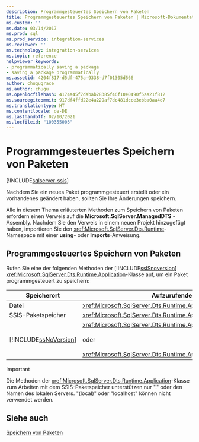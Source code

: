 ```yaml
---
description: Programmgesteuertes Speichern von Paketen
title: Programmgesteuertes Speichern von Paketen | Microsoft-Dokumentation
ms.custom: ''
ms.date: 03/14/2017
ms.prod: sql
ms.prod_service: integration-services
ms.reviewer: ''
ms.technology: integration-services
ms.topic: reference
helpviewer_keywords:
- programmatically saving a package
- saving a package programmatically
ms.assetid: 4204f817-d5df-475a-9338-d7f01305d566
author: chugugrace
ms.author: chugu
ms.openlocfilehash: 4174a45f7dabab28385f46f10e0490f5aa21f812
ms.sourcegitcommit: 917df4ffd22e4a229af7dc481dcce3ebba0aa4d7
ms.translationtype: HT
ms.contentlocale: de-DE
ms.lasthandoff: 02/10/2021
ms.locfileid: "100355003"
---
```

# <a name="saving-a-package-programmatically"></a>Programmgesteuertes Speichern von Paketen

[!INCLUDE[sqlserver-ssis](../../includes/applies-to-version/sqlserver-ssis.md)]


  Nachdem Sie ein neues Paket programmgesteuert erstellt oder ein vorhandenes geändert haben, sollten Sie Ihre Änderungen speichern.  
  
 Alle in diesem Thema erläuterten Methoden zum Speichern von Paketen erfordern einen Verweis auf die **Microsoft.SqlServer.ManagedDTS** -Assembly. Nachdem Sie den Verweis in einem neuen Projekt hinzugefügt haben, importieren Sie den <xref:Microsoft.SqlServer.Dts.Runtime>-Namespace mit einer **using**- oder **Imports**-Anweisung.  
  
## <a name="saving-a-package-programmatically"></a>Programmgesteuertes Speichern von Paketen  
 Rufen Sie eine der folgenden Methoden der [!INCLUDE[ssISnoversion](../../includes/ssisnoversion-md.md)] <xref:Microsoft.SqlServer.Dts.Runtime.Application>-Klasse auf, um ein Paket programmgesteuert zu speichern:  
  
|Speicherort|Aufzurufende Methode|  
|----------------------|--------------------|  
|Datei|<xref:Microsoft.SqlServer.Dts.Runtime.Application.SaveToXml%2A>|  
|SSIS-Paketspeicher|<xref:Microsoft.SqlServer.Dts.Runtime.Application.SaveToDtsServer%2A>|  
|[!INCLUDE[ssNoVersion](../../includes/ssnoversion-md.md)]|<xref:Microsoft.SqlServer.Dts.Runtime.Application.SaveToSqlServer%2A><br /><br /> oder<br /><br /> <xref:Microsoft.SqlServer.Dts.Runtime.Application.SaveToSqlServerAs%2A>|  
  
> [!IMPORTANT]  
>  Die Methoden der <xref:Microsoft.SqlServer.Dts.Runtime.Application>-Klasse zum Arbeiten mit dem SSIS-Paketspeicher unterstützen nur "." oder den Namen des lokalen Servers. "(local)" oder "localhost" können nicht verwendet werden.  
  
## <a name="see-also"></a>Siehe auch  
 [Speichern von Paketen](../../integration-services/save-packages.md)  
  
  
